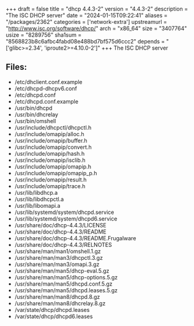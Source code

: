 +++
draft = false
title = "dhcp 4.4.3-2"
version = "4.4.3-2"
description = "The ISC DHCP server"
date = "2024-01-15T09:22:41"
aliases = "/packages/2362"
categories = ['network-extra']
upstreamurl = "http://www.isc.org/software/dhcp/"
arch = "x86_64"
size = "3407764"
usize = "8289756"
sha1sum = "8568823b8c6afbc4fabd08e488bd7bf575d6ccc2"
depends = "['glibc>=2.34', 'iproute2>=4.10.0-2']"
+++
The ISC DHCP server

## Files: 
* /etc/dhclient.conf.example
* /etc/dhcpd-dhcpv6.conf
* /etc/dhcpd.conf
* /etc/dhcpd.conf.example
* /usr/bin/dhcpd
* /usr/bin/dhcrelay
* /usr/bin/omshell
* /usr/include/dhcpctl/dhcpctl.h
* /usr/include/omapip/alloc.h
* /usr/include/omapip/buffer.h
* /usr/include/omapip/convert.h
* /usr/include/omapip/hash.h
* /usr/include/omapip/isclib.h
* /usr/include/omapip/omapip.h
* /usr/include/omapip/omapip_p.h
* /usr/include/omapip/result.h
* /usr/include/omapip/trace.h
* /usr/lib/libdhcp.a
* /usr/lib/libdhcpctl.a
* /usr/lib/libomapi.a
* /usr/lib/systemd/system/dhcpd.service
* /usr/lib/systemd/system/dhcpd6.service
* /usr/share/doc/dhcp-4.4.3/LICENSE
* /usr/share/doc/dhcp-4.4.3/README
* /usr/share/doc/dhcp-4.4.3/README.Frugalware
* /usr/share/doc/dhcp-4.4.3/RELNOTES
* /usr/share/man/man1/omshell.1.gz
* /usr/share/man/man3/dhcpctl.3.gz
* /usr/share/man/man3/omapi.3.gz
* /usr/share/man/man5/dhcp-eval.5.gz
* /usr/share/man/man5/dhcp-options.5.gz
* /usr/share/man/man5/dhcpd.conf.5.gz
* /usr/share/man/man5/dhcpd.leases.5.gz
* /usr/share/man/man8/dhcpd.8.gz
* /usr/share/man/man8/dhcrelay.8.gz
* /var/state/dhcp/dhcpd.leases
* /var/state/dhcp/dhcpd6.leases
